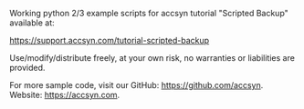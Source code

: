 Working python 2/3 example scripts for accsyn tutorial "Scripted Backup" available at:

https://support.accsyn.com/tutorial-scripted-backup

Use/modify/distribute freely, at your own risk, no warranties or liabilities are provided. 

For more sample code, visit our GitHub: https://github.com/accsyn. Website: https://accsyn.com.
